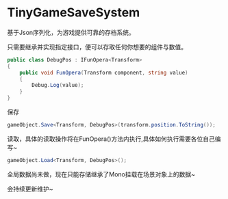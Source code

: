 # TinyGameSaveSystem
基于Json序列化，为游戏提供可靠的存档系统。

只需要继承并实现指定接口，便可以存取任何你想要的组件与数值。
```csharp
public class DebugPos : IFunOpera<Transform>
{
    public void FunOpera(Transform component, string value)
    {
        Debug.Log(value);
    }
}
```
保存
```csharp
gameObject.Save<Transform, DebugPos>(transform.position.ToString());
```
读取，具体的读取操作将在FunOpera()方法内执行,具体如何执行需要各位自己编写~
```csharp
gameObject.Load<Transform, DebugPos>();
```

全局数据尚未做，现在只能存储继承了Mono挂载在场景对象上的数据~


会持续更新维护~
